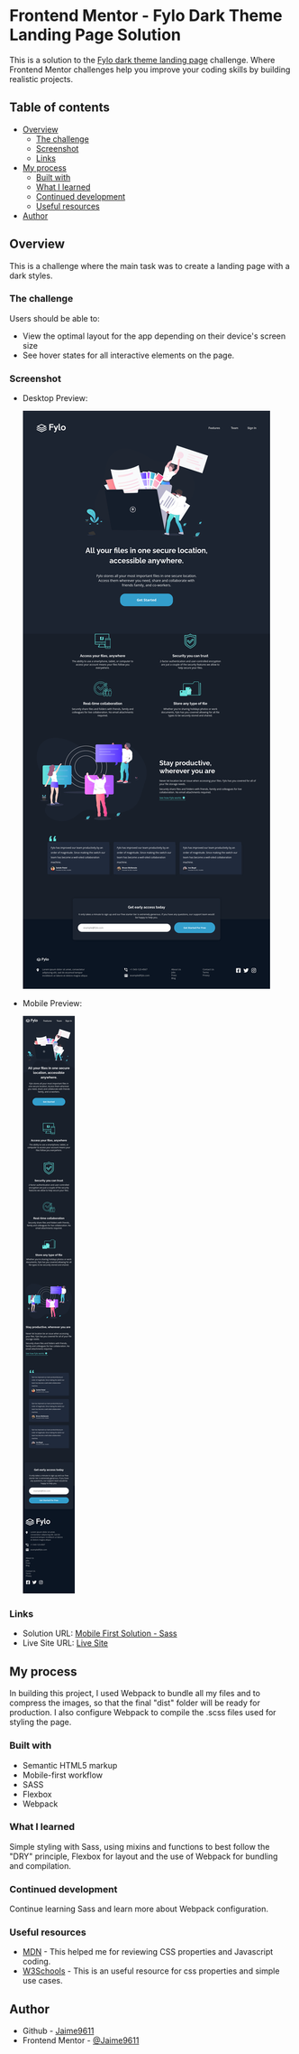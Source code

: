 # Frontend Mentor - Fylo Dark Theme Landing Page Solution

This is a solution to the [Fylo dark theme landing page](https://www.frontendmentor.io/challenges/tip-calculator-app-ugJNGbJUX) challenge. Where Frontend Mentor challenges help you improve your coding skills by building realistic projects.

## Table of contents

- [Overview](#overview)
  - [The challenge](#the-challenge)
  - [Screenshot](#screenshot)
  - [Links](#links)
- [My process](#my-process)
  - [Built with](#built-with)
  - [What I learned](#what-i-learned)
  - [Continued development](#continued-development)
  - [Useful resources](#useful-resources)
- [Author](#author)

## Overview

This is a challenge where the main task was to create a landing page with a dark styles.

### The challenge

Users should be able to:

- View the optimal layout for the app depending on their device's screen size
- See hover states for all interactive elements on the page.

### Screenshot

- Desktop Preview:

  ![Desktop Preview](./screenshots/DesktopView.png)

- Mobile Preview:

  ![Mobile Preview](./screenshots/MobileView.png)

### Links

- Solution URL: [Mobile First Solution - Sass](https://www.frontendmentor.io/solutions/mobile-first-solution-using-sass-_144e8Jae)
- Live Site URL: [Live Site](https://jaime9611.github.io/ArticleComponent/)

## My process

In building this project, I used Webpack to bundle all my files and to compress the images, so that the final "dist" folder will be ready for production. I also configure Webpack to compile the .scss files used for styling the page.

### Built with

- Semantic HTML5 markup
- Mobile-first workflow
- SASS
- Flexbox
- Webpack

### What I learned

Simple styling with Sass, using mixins and functions to best follow the "DRY" principle, Flexbox for layout and the use of Webpack for bundling and compilation.

### Continued development

Continue learning Sass and learn more about Webpack configuration.

### Useful resources

- [MDN](https://developer.mozilla.org/es/docs/Learn) - This helped me for reviewing CSS properties and Javascript coding.
- [W3Schools](https://www.w3schools.com/css/) - This is an useful resource for css properties and simple use cases.

## Author

- Github - [Jaime9611](https://github.com/Jaime9611)
- Frontend Mentor - [@Jaime9611](https://www.frontendmentor.io/profile/Jaime9611)
